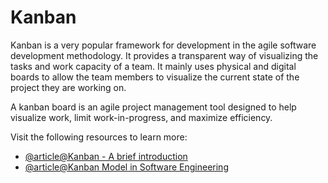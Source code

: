 # Kanban

Kanban is a very popular framework for development in the agile software development methodology. It provides a transparent way of visualizing the tasks and work capacity of a team. It mainly uses physical and digital boards to allow the team members to visualize the current state of the project they are working on.

A kanban board is an agile project management tool designed to help visualize work, limit work-in-progress, and maximize efficiency.

Visit the following resources to learn more:

- [@article@Kanban - A brief introduction](https://www.atlassian.com/agile/kanban)
- [@article@Kanban Model in Software Engineering](https://www.guru99.com/kanban-cards-boards-methodology.html)
